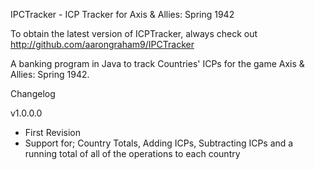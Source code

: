IPCTracker - ICP Tracker for Axis & Allies: Spring 1942

To obtain the latest version of ICPTracker, always check out http://github.com/aarongraham9/IPCTracker

A banking program in Java to track Countries' ICPs for the game Axis & Allies: Spring 1942.


Changelog

v1.0.0.0
- First Revision
- Support for; Country Totals, Adding ICPs, Subtracting ICPs and a running total of all of the operations to each country